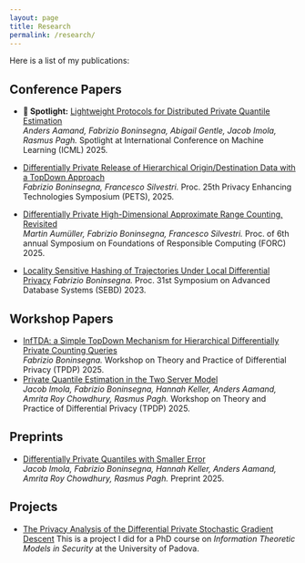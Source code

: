 ```yaml
---
layout: page
title: Research
permalink: /research/
---
```


Here is a list of my publications:

## Conference Papers

- **🌟 Spotlight:** [Lightweight Protocols for Distributed Private Quantile Estimation](https://arxiv.org/abs/2502.02990)  
  *Anders Aamand, Fabrizio Boninsegna, Abigail Gentle, Jacob Imola, Rasmus Pagh.* Spotlight at International Conference on Machine Learning (ICML) 2025.

- [Differentially Private Release of Hierarchical Origin/Destination Data with a TopDown Approach](https://arxiv.org/abs/2412.09256)  
  *Fabrizio Boninsegna, Francesco Silvestri.* Proc. 25th Privacy Enhancing Technologies Symposium (PETS), 2025.

- [Differentially Private High-Dimensional Approximate Range Counting, Revisited](https://arxiv.org/abs/2409.07187)  
  *Martin Aumüller, Fabrizio Boninsegna, Francesco Silvestri.* Proc. of 6th annual Symposium on Foundations of Responsible Computing (FORC) 2025.

- [Locality Sensitive Hashing of Trajectories Under Local Differential Privacy](https://ceur-ws.org/Vol-3478/paper56.pdf)
  *Fabrizio Boninsegna.* Proc. 31st Symposium on Advanced Database Systems (SEBD) 2023.


## Workshop Papers

- [InfTDA: a Simple TopDown Mechanism for Hierarchical Differentially Private Counting Queries](https://arxiv.org/abs/2505.05347)  
  *Fabrizio Boninsegna.* Workshop on Theory and Practice of Differential Privacy (TPDP) 2025.
- [Private Quantile Estimation in the Two Server Model](documents/MPC.pdf)  
  *Jacob Imola, Fabrizio Boninsegna, Hannah Keller, Anders Aamand, Amrita Roy Chowdhury, Rasmus Pagh.* Workshop on Theory and Practice of Differential Privacy (TPDP) 2025.

## Preprints

- [Differentially Private Quantiles with Smaller Error](https://arxiv.org/abs/2505.13662)  
  *Jacob Imola, Fabrizio Boninsegna, Hannah Keller, Anders Aamand, Amrita Roy Chowdhury, Rasmus Pagh.* Preprint 2025.

## Projects
- [The Privacy Analysis of the Differential Private
  Stochastic Gradient Descent](documents/The_Privacy_Analysis_of_the_Differential_Private_Stochastic_Gradient_Descent.pdf)
  This is a project I did for a PhD course on *Information Theoretic Models in Security* at the University of Padova.
